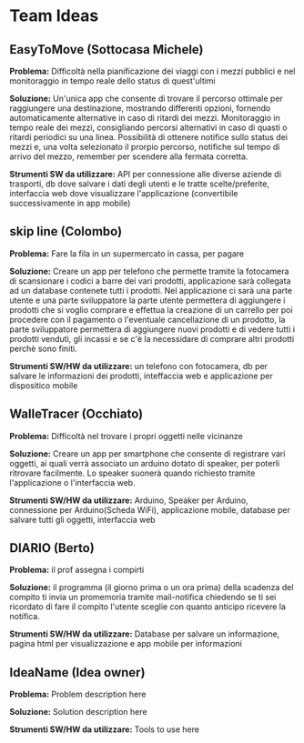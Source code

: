 # Team Ideas

## EasyToMove (Sottocasa Michele)
**Problema:** Difficoltà nella pianificazione dei viaggi con i mezzi pubblici e nel monitoraggio in tempo reale dello status di quest'ultimi

**Soluzione:** Un'unica app che consente di trovare il percorso ottimale per raggiungere una destinazione, mostrando differenti opzioni, fornendo automaticamente alternative in caso di ritardi dei mezzi. Monitoraggio in tempo reale dei mezzi, consigliando percorsi alternativi in caso di quasti o ritardi periodici su una linea. Possibilità di ottenere notifice sullo status dei mezzi e, una volta selezionato il prorpio percorso, notifiche sul tempo di arrivo del mezzo, remember per scendere alla fermata corretta.

**Strumenti SW da utilizzare:** API per connessione alle diverse aziende di trasporti, db dove salvare i dati degli utenti e le tratte scelte/preferite, interfaccia web dove visualizzare l'applicazione (convertibile successivamente in app mobile)

## skip line (Colombo)
**Problema:** Fare la fila in un supermercato in cassa, per pagare

**Soluzione:** Creare un app per telefono che permette tramite la fotocamera di scansionare i codici a barre dei vari prodotti, applicazione sarà collegata ad un database contenete tutti i prodotti. Nel applicazione ci sarà una parte utente e una parte sviluppatore la parte utente permettera di aggiungere i prodotti che si voglio comprare e effettua la creazione di un carrello per poi procedere con il pagamento o l'eventuale cancellazione di un prodotto, la parte sviluppatore permettera di aggiungere nuovi prodotti e di vedere tutti i prodotti venduti, gli incassi e se c'è la necessidare di comprare altri prodotti perchè sono finiti.

**Strumenti SW/HW da utilizzare:** un telefono con fotocamera, db per salvare le informazioni dei prodotti, inteffaccia web e applicazione per dispositico mobile

## WalleTracer (Occhiato)
**Problema:** Difficoltà nel trovare i propri oggetti nelle vicinanze

**Soluzione:** Creare un app per smartphone che consente di registrare vari oggetti, ai quali verrà associato un arduino dotato di speaker, per poterli ritrovare facilmente. Lo speaker suonerà quando richiesto tramite l'applicazione o l'interfaccia web.

**Strumenti SW/HW da utilizzare:** Arduino, Speaker per Arduino, connessione per Arduino(Scheda WiFi), applicazione mobile, database per salvare tutti gli oggetti, interfaccia web

## DIARIO (Berto)
**Problema:** il prof assegna i compirti


**Soluzione:**    il programma (il giorno prima o un ora prima) della scadenza del compito ti invia un promemoria tramite mail-notifica chiedendo se ti sei ricordato di fare il compito
    l'utente sceglie con quanto anticipo ricevere la notifica.

**Strumenti SW/HW da utilizzare:** Database per salvare un informazione, pagina html per visualizzazione e app mobile per informazioni 

## IdeaName (Idea owner)
**Problema:** Problem description here

**Soluzione:** Solution description here

**Strumenti SW/HW da utilizzare:** Tools to use here
